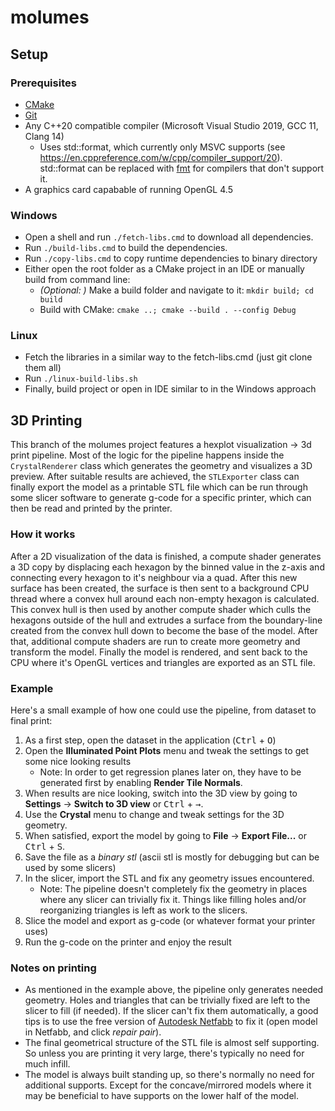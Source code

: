 # molumes

## Setup

### Prerequisites

- [CMake](https://cmake.org)
- [Git](https://git-scm.com)
- Any C++20 compatible compiler (Microsoft Visual Studio 2019, GCC 11, Clang 14)
  - Uses std::format, which currently only MSVC supports (see https://en.cppreference.com/w/cpp/compiler_support/20). std::format can be replaced with [fmt](https://github.com/fmtlib/fmt) for compilers that don't support it.
- A graphics card capabable of running OpenGL 4.5

### Windows

- Open a shell and run `./fetch-libs.cmd` to download all dependencies.
- Run `./build-libs.cmd` to build the dependencies.
- Run `./copy-libs.cmd` to copy runtime dependencies to binary directory
- Either open the root folder as a CMake project in an IDE or manually build from command line:
  - *(Optional: )* Make a build folder and navigate to it: `mkdir build; cd build`
  - Build with CMake: `cmake ..; cmake --build . --config Debug`

### Linux
 - Fetch the libraries in a similar way to the fetch-libs.cmd (just git clone them all)
 - Run `./linux-build-libs.sh`
 - Finally, build project or open in IDE similar to in the Windows approach

## 3D Printing

This branch of the molumes project features a hexplot visualization -> 3d print pipeline. Most of the logic for the pipeline happens inside the `CrystalRenderer` class which generates the geometry and visualizes a 3D preview. After suitable results are achieved, the `STLExporter` class can finally export the model as a printable STL file which can be run through some slicer software to generate g-code for a specific printer, which can then be read and printed by the printer.

### How it works
After a 2D visualization of the data is finished, a compute shader generates a 3D copy by displacing each hexagon by the binned value in the z-axis and connecting every hexagon to it's neighbour via a quad. After this new surface has been created, the surface is then sent to a background CPU thread where a convex hull around each non-empty hexagon is calculated. This convex hull is then used by another compute shader which culls the hexagons outside of the hull and extrudes a surface from the boundary-line created from the convex hull down to become the base of the model. After that, additional compute shaders are run to create more geometry and transform the model. Finally the model is rendered, and sent back to the CPU where it's OpenGL vertices and triangles are exported as an STL file.

### Example
Here's a small example of how one could use the pipeline, from dataset to final print:

 1. As a first step, open the dataset in the application (<kbd>Ctrl</kbd> + <kbd>O</kbd>)
 2. Open the **Illuminated Point Plots** menu and tweak the settings to get some nice looking results
    - Note: In order to get regression planes later on, they have to be generated first by enabling **Render Tile Normals**.
 3. When results are nice looking, switch into the 3D view by going to **Settings** -> **Switch to 3D view** or <kbd>Ctrl</kbd> + <kbd>→</kbd>.
 4. Use the **Crystal** menu to change and tweak settings for the 3D geometry.
 5. When satisfied, export the model by going to **File** -> **Export File...** or <kbd>Ctrl</kbd> + <kbd>S</kbd>.
 6. Save the file as a *binary stl* (ascii stl is mostly for debugging but can be used by some slicers)
 7. In the slicer, import the STL and fix any geometry issues encountered.
    - Note: The pipeline doesn't completely fix the geometry in places where any slicer can trivially fix it. Things like filling holes and/or reorganizing triangles is left as work to the slicers.
 8. Slice the model and export as g-code (or whatever format your printer uses)
 9. Run the g-code on the printer and enjoy the result

### Notes on printing
 - As mentioned in the example above, the pipeline only generates needed geometry. Holes and triangles that can be trivially fixed are left to the slicer to fill (if needed). If the slicer can't fix them automatically, a good tips is to use the free version of [Autodesk Netfabb](https://www.autodesk.com/products/netfabb/overview) to fix it (open model in Netfabb, and click *repair pair*).
 - The final geometrical structure of the STL file is almost self supporting. So unless you are printing it very large, there's typically no need for much infill.
 - The model is always built standing up, so there's normally no need for additional supports. Except for the concave/mirrored models where it may be beneficial to have supports on the lower half of the model.
